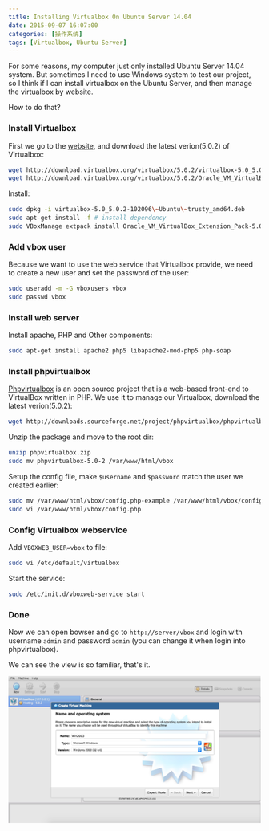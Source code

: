 ```yaml
---
title: Installing Virtualbox On Ubuntu Server 14.04
date: 2015-09-07 16:07:00
categories: [操作系统]
tags: [Virtualbox, Ubuntu Server]
---
```


For some reasons, my computer just only installed Ubuntu Server 14.04 system.
But sometimes I need to use Windows system to test our project, so I think if I can install virtualbox on the Ubuntu Server,
and then manage the virtualbox by website.

How to do that?

### Install Virtualbox

First we go to the [website](http://www.oracle.com/technetwork/server-storage/virtualbox/downloads/index.html),
and download the latest verion(5.0.2) of Virtualbox:

```sh
wget http://download.virtualbox.org/virtualbox/5.0.2/virtualbox-5.0_5.0.2-102096~Ubuntu~trusty_amd64.deb
wget http://download.virtualbox.org/virtualbox/5.0.2/Oracle_VM_VirtualBox_Extension_Pack-5.0.2-102096.vbox-extpack
```

Install:

```sh
sudo dpkg -i virtualbox-5.0_5.0.2-102096\~Ubuntu\~trusty_amd64.deb
sudo apt-get install -f # install dependency
sudo VBoxManage extpack install Oracle_VM_VirtualBox_Extension_Pack-5.0.2-102096.vbox-extpack
```

### Add vbox user

Because we want to use the web service that Virtualbox provide, we need to create a new user and set the password of the user:

```sh
sudo useradd -m -G vboxusers vbox
sudo passwd vbox
```

### Install web server

Install apache, PHP and Other components:

```sh
sudo apt-get install apache2 php5 libapache2-mod-php5 php-soap
```

### Install phpvirtualbox

[Phpvirtualbox](http://sourceforge.net/projects/phpvirtualbox/) is an open source project that is a web-based front-end to VirtualBox written in PHP.
We use it to manage our Virtualbox, download the latest verion(5.0.2):

```sh
wget http://downloads.sourceforge.net/project/phpvirtualbox/phpvirtualbox-5.0-2.zip -O phpvirtualbox.zip
```

Unzip the package and move to the root dir:
```sh
unzip phpvirtualbox.zip
sudo mv phpvirtualbox-5.0-2 /var/www/html/vbox
```

Setup the config file, make `$username` and `$password` match the user we created earlier:
```sh
sudo mv /var/www/html/vbox/config.php-example /var/www/html/vbox/config.php
sudo vi /var/www/html/vbox/config.php
```

### Config Virtualbox webservice

Add `VBOXWEB_USER=vbox` to file:

```sh
sudo vi /etc/default/virtualbox
```

Start the service:
```sh
sudo /etc/init.d/vboxweb-service start
```

### Done

Now we can open bowser and go to `http://server/vbox` and login with username `admin` and password `admin` (you can change it when login into phpvirtualbox).

We can see the view is so familiar, that's it.

![](/2015/09/07/finish.png)
